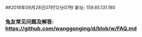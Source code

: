 ##2018年09月28日07时12分07秒 新址: 159.65.131.180
### 兔友常见问题及解答: https://github.com/wanggonging/d/blob/w/FAQ.md
